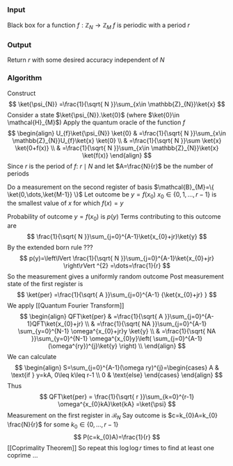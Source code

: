 ### Input
Black box for a function $f:\mathbb{Z}_{N}\to \mathbb{Z}_{M}$
$f$ is periodic with a period $r$ 
### Output
Return $r$ with some desired accuracy independent of $N$ 

### Algorithm
Construct
$$
\ket{\psi_{N}} =\frac{1}{\sqrt{ N }}\sum_{x\in \mathbb{Z}_{N}}\ket{x} 
$$
Consider a state $\ket{\psi_{N}}.\ket{0}$ (where $\ket{0}\in \mathcal{H}_{M}$)
Apply the quantum oracle of the function $f$ 
$$
\begin{align}
U_{f}\ket{\psi_{N}} \ket{0}  & =\frac{1}{\sqrt{ N }}\sum_{x\in \mathbb{Z}_{N}}U_{f}\ket{x} \ket{0}  \\
 & =\frac{1}{\sqrt{ N }}\sum \ket{x} \ket{0+f(x)}  \\
 & =\frac{1}{\sqrt{ N }}\sum_{x\in \mathbb{Z}_{N}}\ket{x} \ket{f(x)} 
\end{align}
$$
Since $r$ is the period of $f$:
$r\mid N$ and let $A=\frac{N}{r}$ be the number of periods

Do a measurement on the second register of basis $\mathcal{B}_{M}=\{ \ket{0,\dots,\ket{M-1}} \}$
Let outcome be $y=f(x_{0})$
$x_{0}\in \{ 0,1,\dots,r-1 \}$ is the smallest value of $x$ for which $f(x)=y$

Probability of outcome $y=f(x_{0})$ is $p(y)$
Terms contributing to this outcome are
$$
\frac{1}{\sqrt{ N }}\sum_{j=0}^{A-1}\ket{x_{0}+jr}\ket{y}
$$
By the extended born rule ??? 
$$
p(y)=\left\lVert  \frac{1}{\sqrt{ N }}\sum_{j=0}^{A-1}\ket{x_{0}+jr}   \right\rVert ^{2} =\dots=\frac{1}{r}
$$
So the measurement gives a uniformly random outcome
Post measurement state of the first register is 
$$
\ket{per} =\frac{1}{\sqrt{ A }}\sum_{j=0}^{A-1} {\ket{x_{0}+jr} }
$$
We apply [[Quantum Fourier Transform]]
$$
\begin{align}
QFT\ket{per} &  =\frac{1}{\sqrt{ A }}\sum_{j=0}^{A-1}QFT\ket{x_{0}+jr}  \\
 & =\frac{1}{\sqrt{ NA }}\sum_{j=0}^{A-1} \sum_{y=0}^{N-1} \omega^{x_{0}+jr}y \ket{y}  \\
 & =\frac{1}{\sqrt{ NA }}\sum_{y=0}^{N-1} \omega^{x_{0}y}\left( \sum_{j=0}^{A-1} (\omega^{ry})^{j}\ket{y}  \right) \\
\end{align}
$$
We can calculate
$$
\begin{align}
S=\sum_{j=0}^{A-1}(\omega ry)^{j}=\begin{cases}
A & \text{if } y=kA, 0\leq k\leq r-1 \\
0 & \text{else}
\end{cases}
\end{align}
$$
Thus
$$
QFT\ket{per} = \frac{1}{\sqrt{ r }}\sum_{k=0}^{r-1} \omega^{x_{0}kA}\ket{kA} =\ket{\psi} 
$$
Measurement on the first register in $\mathcal{B}_{N}$ 
Say outcome is $c=k_{0}A=k_{0} \frac{N}{r}$  for some $k_{0}\in \{ 0,\dots,r-1 \}$
$$
P(c=k_{0}A)=\frac{1}{r}
$$
[[Coprimality Theorem]]
So repeat this $\log \log r$ times to find at least one coprime ... 